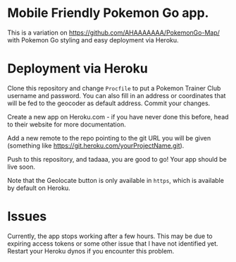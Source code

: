 # Mobile Friendly Pokemon Go app.

This is a variation on https://github.com/AHAAAAAAA/PokemonGo-Map/ with Pokemon Go styling and easy deployment via Heroku.

# Deployment via Heroku

Clone this repository and change `Procfile` to put a Pokemon Trainer Club username and password. You can also fill in an address or coordinates that will be fed to the geocoder as default address. Commit your changes.

Create a new app on Heroku.com - if you have never done this before, head to their website for more documentation.

Add a new remote to the repo pointing to the git URL you will be given (something like https://git.heroku.com/yourProjectName.git).

Push to this repository, and tadaaa, you are good to go! Your app should be live soon.

Note that the Geolocate button is only available in `https`, which is available by default on Heroku.

# Issues

Currently, the app stops working after a few hours. This may be due to expiring access tokens or some other issue that I have not identified yet. Restart your Heroku dynos if you encounter this problem.
